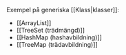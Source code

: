 Exempel på generiska [[Klass|klasser]]:
- [[ArrayList]]
- [[TreeSet (trädmängd)]]
- [[HashMap (hashavbildning)]]
- [[TreeMap (trädavbildning)]]



